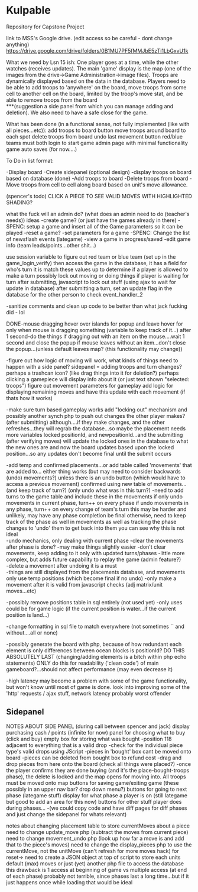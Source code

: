 # Kulpable

Repository for Capstone Project

link to MSS's Google drive. (edit access so be careful - dont change anything)
https://drive.google.com/drive/folders/0B1MU7PF5fMMJbE5zTi1LbGxvU1k

What we need by Lsn 15 ish: 
One player goes at a time, while the other watches (receives updates). 
The main 'game' display is the map (one of the images from the drive->Game Administration->image files). 
Troops are dynamically displayed based on the data in the database. 
Players need to be able to 
    add troops to 'anywhere' on the board, 
    move troops from some cell to another cell on the board, limited by the troop's move stat, 
    and be able to remove troops from the board  
    ***(suggestion a side panel from which you can manage adding and deletion). 
We also need to have a safe close for the game.

What has been done (in a functional sense, not fully implemented (like with all pieces...etc)):
    add troops to board button
    move troops around board to each spot
    delete troops from board
    undo last movement button
    red/blue teams must both login to start game
    admin page with minimal functionality
    game auto saves (for now....)

To Do in list format:

-Display board
-Create sidepanel (optional design)
-display troops on board based on  database (done)
-Add troops to board
-Delete troops from board
-Move troops from cell to cell along board based on unit's move allowance.

(spencer's todo)
CLICK A PIECE TO SEE VALID MOVES WITH HIGHLIGHTED SHADING?

what the fuck will an admin do?
    (what does an admin need to do (teacher's needs))
        ideas
            -create game? (or just have the games already in there)
                -SPENC: setup a game and insert all of the Game parameters so it can be played
            -reset a game?
            -set parameters for a game
                -SPENC: Change the list of newsflash events (lategame)
            -view a game in progress/saved
            -edit game info (team leads/points...other shit...)

use session variable to figure out red team or blue team (set up in the game_login_verify)
    then access the game in the database, it has a field for who's turn it is
        match these values up to determine if a player is allowed to make a turn
            possibly lock out moving or doing things if player is waiting for turn
                after submitting, javascript to lock out stuff (using ajax to wait for update in database)
                    after submitting a turn, set an update flag in the database for the other person to check
                        event_handler_2
                        
-sanitize comments and clean up code to be better than what jack fucking did - lol

DONE-mouse dragging hover over islands for popup and leave hover for
    only when mouse is dragging something (variable to keep track of it...)
    after 1 second-do the things
    if dragging out with an item on the mouse....wait 1 second and close the popup
    if mouse leaves without an item...don't close the popup...(unless default leaves map? (this functionality may change))

-figure out how logic of moving will work, what kinds of things need to happen with a side panel?
    sidepanel = adding troops and turn changes?
        perhaps a trashcan icon? (like drag things into it for deletion?)
        perhaps clicking a gamepiece will display info about it (or just text shown "selected: troops")
        figure out movement parameters for gameplay
            add logic for displaying remaining moves and have this update with each movement (if thats how it works)
            
-make sure turn based gameplay works
    add "locking out" mechanism and possibly another synch php to push out changes the other player makes? (after submitting)
        although....if they make changes, and the other refreshes...they will regrab the database...so maybe the placement needs more variables
            locked positionId, and newpositionId...and the submitting (after verifying moves) will update the locked ones in the database to what the new ones are
                and now the board updates based upon the locked position...so any updates don't become final until the submit occurs

-add temp and confirmed placements...or add table called 'movements' that are added to...
    either thing works (but may need to consider backwards (undo) movements?)
        unless there is an undo button (which would have to access a previous movement)
            confirmed using new table of movements... (and keep track of turn?) (only undo what was in this turn?)
    -need to add turns to the game table and include these in the movements
        if only undo movements in current phase, turn++ on every phase
        if undo movements in any phase, turn++ on every change of team's turn
            this may be harder and unlikely, may have any phase completion be final
                otherwise, need to keep track of the phase as well in movements
                    as well as tracking the phase changes to 'undo' them to get back into them
                        you can see why this is not ideal                  
    -undo mechanics, only dealing with current phase
        -clear the movements after phase is done?
            -may make things slightly easier
        -don't clear movements, keep adding to it only with updated turns/phases
            -little more complex, but adds future capability to replay the game (admin feature?)      
        -delete a movement after undoing it is a must       
        -things are still displayed from the placements database, and movements only use temp positions (which become final if no undo)
        -only make a movement after it is valid from javascript checks (adj matrix/unit moves...etc)
        
-possibly remove positions table in sql entirely (not used yet)
    -only uses could be for game logic (if the current position is water...if the current position is land...)
    
-change formatting in sql file to match everywhere (not sometimes `` and without....all or none)

-possibly generate the board with php, because of how redundant each element is
    only differences between ocean blocks is positionId?
    DO THIS ABSOLUTELY LAST (changing/adding elements is a bitch within php echo statements)
    ONLY do this for readability ('clean code') of main gameboard?...should not affect performance (may even decrease it)
    
-high latency may become a problem with some of the game functionality, but won't know until most of game is done.
    look into improving some of the 'http' requests / ajax stuff, network latency probably worst offender

Sidepanel
--------------------------------------------------------------
NOTES ABOUT SIDE PANEL (during call between spencer and jack)
    display purchasing cash / points (infinite for now)
    panel for choosing what to buy (click and buy)
    empty box for storing what was bought
        -position 118 adjacent to everything that is a valid drop
            -check for the individual piece type's valid drops using JScript
        -pieces in 'bought' box cant be moved onto board
            -pieces can be deleted from bought box to refund cost
        -drag and drop pieces from here onto the board (check all things were placed?)
            -once the player confirms they are done buying (and it's the place-bought-troops phase), 
             the delete is locked and the map opens for moving into. All troops must be moved onto map
    buttons for saving game/exiting game (these possibly in an upper nav bar? drop down menu?)
    buttons for going to next phase (lategame stuff)
    display for what phase a player is on (still lategame but good to add an area for this now)
    buttons for other stuff player does during phases... 
        -(we could copy code and have diff pages for diff phases and just change the sidepanel for whats relevant)


notes about changing placement table to store currentMoves about a piece
    need to change update_move php (subtract the moves from current piece)
    need to change movement_undo php (look up how far a move is and add that to the piece's moves)
    need to change the display_pieces php to use the currentMove, not the unitMove (can't refresh for more moves hack)
    for reset->
    need to create a JSON object at top of script to store each units default (max) moves
        or just (yet) another php file to access the database
            this drawback is 1 access at beginning of game vs multiple access (at end of each phase)
                probably not terrible, since phases last a long time...but if it just happens once while loading that would be ideal